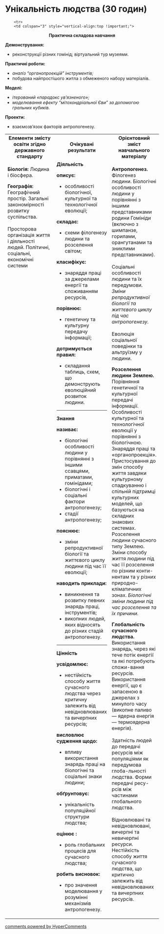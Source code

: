 <div id="hypercomments_widget" class="js-hypercomments-widget invisible"></div>

# Унікальність людства  (30 годин)

<table>
	<tr>
		<td width="35%" align="center"><b>Елементи змісту освіти згідно державного стандарту</b></td>
		<td width="35%" align="center"><b>Очікувані результати</b></td>
		<td width="30%" align="center"><b>Орієнтовний зміст навчального матеріалу</b></td>
	</tr>
	<tr>
		<td width="35%" style="vertical-align:top !important;">
<p><b>Біологія:</b>  Людина і біосфера. </p>
<p><b>Географія:</b> Географічний простір. Загальні закономірності розвитку суспільства.  <br><br>
Просторова організація життя і діяльності людей. Політичні, соціальні, економічні системи</p>
		</td>
		<td width="35%" style="vertical-align:top !important;">
<b>Діяльність</b><br>
    <p><b>описує: </b><br><ul>
    <li>особливості біологічної, культурної та технологічної еволюції;</li>
    </ul>
    <b>складає:</b><br><ul>
    <li>схеми філогенезу людини та розселення світом;</li>
    </ul>
    <b>класифікує: </b><br><ul>
    <li>знаряддя праці за джерелами енергії та споживанням ресурсів, </li>
    </ul>
    <b>порівнює: </b><br><ul>
    <li>генетичну та культурну передачу інформації;</li>
    </ul>
    <b>дотримується правил: </b><br><ul>
    <li>складання таблиць, схем, що демонструють еволюційний розвиток людини.</li>
    </ul></p>
		<hr>
		<b>Знання</b><br>
	<p><b>називає: </b><br><ul>
	<li>біологічні особливості людини у порівнянні з іншими ссавцями, приматами, гомінідами;</li>
	<li>біологічні і соціальні фактори антропогенезу; </li>
	<li>стадії антропогенезу;</li>
	</ul>
	<b>пояснює: </b><br><ul>
	<li>зміни репродуктивної біології та життєвого циклу людини під час її еволюції;</li>
	</ul>
	<b>наводить приклади: </b><br><ul>
	<li>виникнення та розвитку певних знарядь праці, інструментів;</li>
	<li>викопних людей, яких відносять до різних стадій антропогенезу.</li>
    </ul></p>
		<hr>
				<b>Цінність</b><br>
	<p><b>усвідомлює: </b><br><ul>
	<li>нестійкість способу життя сучасного людства через критичну залежить від невідновлюваних та вичерпних ресурсів;</li>
	</ul>
	<b>висловлює судження щодо: </b><br><ul>
	<li>впливу використання знарядь праці на біологічні та соціальні знаки людини;</li>
	</ul>
	<b>обґрунтовує: </b><br><ul>
	<li>унікальність популяційної структури людства;</li>
	</ul>
	<b>оцінює :</b><br><ul>
	<li>роль глобальних процесів для сучасного людства;</li>
	</ul>
	<b>робить висновок:</b><br><ul>
	<li>про значення моделювання у розумінні механізмів антропогенезу.</li>
    </ul></p>
		</td>		
		<td width="30%" style="vertical-align:top !important;">
<p><b>Антропогенез.</b> Філогенез людини. Біологічні особливості людини у порівнянні з іншими представниками родини Гомініди (включно з шимпанзе, горилами, орангутанами та зниклими представниками). <br><br>
Соціальні особливості людини та їх передумови. <i>Зміни репродуктивної біології та життєвого циклу під час антропогенезу.</i> <br><br>
Еволюція соціальної поведінки та альтруїзму у людини.</p>
<p><b>Розселення людини Землею.</b> Порівняння генетичної та культурної передачі інформації. Особливості культурної та технологічної еволюції у порівнянні з біологічною. Знаряддя праці та «органопроекція». Пристосування до змін способу життя завдяки культурному спадкуванню і спільній підтримці культурних моделей, що базуються на складних знакових системах.
Розселення людини сучасного типу Землею. Зміни способу життя людини під час її розселення по різним конти-нентам та у різних природно-кліматичних зонах. <i>Біологічні зміни людини під час розселення та їх причини.</i> </p>
<p><b>Глобальність сучасного людства.</b> Використання знарядь, через які тече потік енергії та які потребують спожи-вання ресурсів. Використання енергії, що є запасеною в джерелах з минулого часу (викопне паливо — ядерна енергія — термоядерна енергія).  <br><br>
Здатність людей до передачі ресурсів між популяціями як передумова глоба-льності людства. Форми передачі ресу-рсів між частинами глобального людства.<br><br>
Відновлювані та невідновлювані, вичерпні та невичерпні ресурси. Нестійкість способу життя сучасного людства, що критично залежить від невідновлюваних та вичерпних ресурсів.</p>
		</td>
	</tr>

		<tr>
		<td colspan="3" style="vertical-align:top !important;">
<p align="center"><b>Практична складова навчання</b></p>
<p><b>Демонстрування:</b><br>
<ul>
    <li>реконструкції різних гомінід; віртуальний тур музеями.</li>
</ul></p>
<p><b>Практичні роботи:</b><br>
<ul>
    <li><i>аналіз “органопроекцій” інструментів;</i></li>
    <li>побудова найпростішого житла з обмеженого набору матеріалів.</li>
</ul></p>
<p><b>Моделі:</b><br>
<ul>
    <li><i>ітерований «парадокс ув’язненого»;</i></li>
    <li><i>моделювання ефекту “мітохондріальної Єви” за допомогою гральних кубиків.</i></li>
</ul></p>
<p><b>Проекти:</b><br>
<ul>
    <li>взаємозв’язок факторів антропогенезу.</li>
</ul></p>
		</td>
	</tr>
</table>



<div class="js-hypercomments-container">
<a href="http://hypercomments.com" class="hc-link" title="comments widget">comments powered by HyperComments</a>
</div>